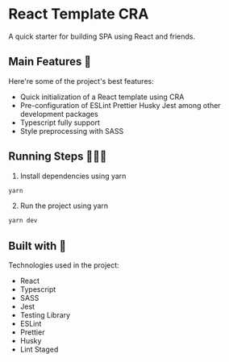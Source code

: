# React Template CRA

A quick starter for building SPA using React and friends.

## Main Features 🎩

Here're some of the project's best features:

*   Quick initialization of a React template using CRA
*   Pre-configuration of ESLint Prettier Husky Jest among other development packages
*   Typescript fully support
*   Style preprocessing with SASS

## Running Steps 👩🏽‍💻

1. Install dependencies using yarn

```bash
yarn
```

2. Run the project using yarn

```bash
yarn dev
```

## Built with 🚜

Technologies used in the project:

*   React
*   Typescript
*   SASS
*   Jest
*   Testing Library
*   ESLint
*   Prettier
*   Husky
*   Lint Staged